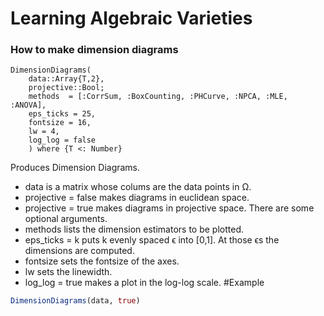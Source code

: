 # Learning Algebraic Varieties

### How to make dimension diagrams
```@docs
DimensionDiagrams(
    data::Array{T,2},
    projective::Bool;
    methods  = [:CorrSum, :BoxCounting, :PHCurve, :NPCA, :MLE, :ANOVA],
    eps_ticks = 25,
    fontsize = 16,
    lw = 4,
    log_log = false
    ) where {T <: Number}
```
Produces Dimension Diagrams.
* data is a matrix whose colums are the data points in Ω.
* projective = false makes diagrams in euclidean space.
* projective = true makes diagrams in projective space.
There are some optional arguments.
* methods lists the dimension estimators to be plotted.
* eps_ticks = k puts k evenly spaced ϵ into [0,1]. At those ϵs the dimensions are computed.
* fontsize sets the fontsize of the axes.
* lw sets the linewidth.
* log_log = true makes a plot in the log-log scale.
#Example
```julia
DimensionDiagrams(data, true)
```
